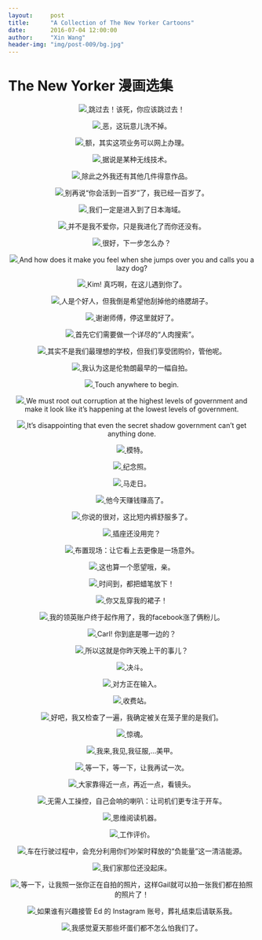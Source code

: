 ```yaml
---
layout:     post
title:      "A Collection of The New Yorker Cartoons"
date:       2016-07-04 12:00:00
author:     "Xin Wang"
header-img: "img/post-009/bg.jpg"
---
```


# The New Yorker 漫画选集

<p><center>
<a href="#">
    <img src="{{ site.baseurl }}/img/post-009/race_horses.jpg">
</a>
<span class="caption text-muted">跳过去！该死，你应该跳过去！</span>
</center></p>

<p><center>
<a href="#">
    <img src="{{ site.baseurl }}/img/post-009/polar_bear.jpg">
</a>
<span class="caption text-muted">恶，这玩意儿洗不掉。</span>
</center></p>

<p><center>
<a href="#">
    <img src="{{ site.baseurl }}/img/post-009/bank_robbery.jpg">
</a>
<span class="caption text-muted">额，其实这项业务可以网上办理。</span>
</center></p>

<p><center>
<a href="#">
    <img src="{{ site.baseurl }}/img/post-009/wireless.jpg">
</a>
<span class="caption text-muted">据说是某种无线技术。</span>
</center></p>

<p><center>
<a href="#">
    <img src="{{ site.baseurl }}/img/post-009/cats_talk.jpg">
</a>
<span class="caption text-muted">除此之外我还有其他几件得意作品。</span>
</center></p>

<p><center>
<a href="#">
    <img src="{{ site.baseurl }}/img/post-009/hundred_years_old.jpg">
</a>
<span class="caption text-muted">别再说“你会活到一百岁”了，我已经一百岁了。</span>
</center></p>

<p><center>
<a href="#">
    <img src="{{ site.baseurl }}/img/post-009/Japanese_sea.jpg">
</a>
<span class="caption text-muted">我们一定是进入到了日本海域。</span>
</center></p>

<p><center>
<a href="#">
    <img src="{{ site.baseurl }}/img/post-009/cave_man_love.jpg">
</a>
<span class="caption text-muted">并不是我不爱你，只是我进化了而你还没有。</span>
</center></p>

<p><center>
<a href="#">
    <img src="{{ site.baseurl }}/img/post-009/wolves_as_sheep.jpg">
</a>
<span class="caption text-muted">很好，下一步怎么办？</span>
</center></p>

<p><center>
<a href="#">
    <img src="{{ site.baseurl }}/img/post-009/fox_and_dog.jpg">
</a>
<span class="caption text-muted">And how does it make you feel when she jumps over you and calls you a lazy dog?</span>
</center></p>

<p><center>
<a href="#">
    <img src="{{ site.baseurl }}/img/post-009/fish_can_meet.jpg">
</a>
<span class="caption text-muted">Kim! 真巧啊，在这儿遇到你了。</span>
</center></p>

<p><center>
<a href="#">
    <img src="{{ site.baseurl }}/img/post-009/sheep_and_man.jpg">
</a>
<span class="caption text-muted">人是个好人，但我倒是希望他刮掉他的络腮胡子。</span>
</center></p>

<p><center>
<a href="#">
    <img src="{{ site.baseurl }}/img/post-009/fish_taxi.jpg">
</a>
<span class="caption text-muted">谢谢师傅，停这里就好了。</span>
</center></p>

<p><center>
<a href="#">
    <img src="{{ site.baseurl }}/img/post-009/hunting_dog_internet.jpg">
</a>
<span class="caption text-muted">首先它们需要做一个详尽的“人肉搜索”。</span>
</center></p>

<p><center>
<a href="#">
    <img src="{{ site.baseurl }}/img/post-009/school_choosing.jpg">
</a>
<span class="caption text-muted">其实不是我们最理想的学校，但我们享受团购价，管他呢。</span>
</center></p>

<p><center>
<a href="#">
    <img src="{{ site.baseurl }}/img/post-009/selfie_art.jpg">
</a>
<span class="caption text-muted">我认为这是伦勃朗最早的一幅自拍。</span>
</center></p>

<p><center>
<a href="#">
    <img src="{{ site.baseurl }}/img/post-009/touch_anywhere.jpg">
</a>
<span class="caption text-muted">Touch anywhere to begin.</span>
</center></p>

<p><center>
<a href="#">
    <img src="{{ site.baseurl }}/img/post-009/Chinese_government.jpg">
</a>
<span class="caption text-muted">We must root out corruption at the highest levels of government and make it look like it’s happening at the lowest levels of government.</span>
</center></p>

<p><center>
<a href="#">
    <img src="{{ site.baseurl }}/img/post-009/Chinese_meeting.jpg">
</a>
<span class="caption text-muted">It’s disappointing that even the secret shadow government can’t get anything done.</span>
</center></p>

<p><center>
<a href="#">
    <img src="{{ site.baseurl }}/img/post-009/modeling.jpg">
</a>
<span class="caption text-muted">模特。</span>
</center></p>

<p><center>
<a href="#">
    <img src="{{ site.baseurl }}/img/post-009/chess_picturing.jpg">
</a>
<span class="caption text-muted">纪念照。</span>
</center></p>

<p><center>
<a href="#">
    <img src="{{ site.baseurl }}/img/post-009/chess_wedding.jpg">
</a>
<span class="caption text-muted">马走日。</span>
</center></p>

<p><center>
<a href="#">
    <img src="{{ site.baseurl }}/img/post-009/money_making_high.jpg">
</a>
<span class="caption text-muted">他今天赚钱赚高了。</span>
</center></p>

<p><center>
<a href="#">
    <img src="{{ site.baseurl }}/img/post-009/better_than_briefs.jpg">
</a>
<span class="caption text-muted">你说的很对，这比短内裤舒服多了。</span>
</center></p>

<p><center>
<a href="#">
    <img src="{{ site.baseurl }}/img/post-009/outlet_wanted.jpg">
</a>
<span class="caption text-muted">插座还没用完？</span>
</center></p>

<p><center>
<a href="#">
    <img src="{{ site.baseurl }}/img/post-009/scene_setting.jpg">
</a>
<span class="caption text-muted">布置现场：让它看上去更像是一场意外。</span>
</center></p>

<p><center>
<a href="#">
    <img src="{{ site.baseurl }}/img/post-009/selfie_count_one.jpg">
</a>
<span class="caption text-muted">这也算一个愿望哦，亲。</span>
</center></p>

<p><center>
<a href="#">
    <img src="{{ site.baseurl }}/img/post-009/kinder_exam.jpg">
</a>
<span class="caption text-muted">时间到，都把蜡笔放下！</span>
</center></p>

<p><center>
<a href="#">
    <img src="{{ site.baseurl }}/img/post-009/cave_argument.jpg">
</a>
<span class="caption text-muted">你又乱穿我的裙子！</span>
</center></p>

<p><center>
<a href="#">
    <img src="{{ site.baseurl }}/img/post-009/linkin_worked.jpg">
</a>
<span class="caption text-muted">我的领英账户终于起作用了，我的facebook涨了俩粉儿。</span>
</center></p>

<p><center>
<a href="#">
    <img src="{{ site.baseurl }}/img/post-009/pick_a_side.jpg">
</a>
<span class="caption text-muted">Carl! 你到底是哪一边的？</span>
</center></p>

<p><center>
<a href="#">
    <img src="{{ site.baseurl }}/img/post-009/oscar_lier.jpg">
</a>
<span class="caption text-muted">所以这就是你昨天晚上干的事儿？</span>
</center></p>

<p><center>
<a href="#">
    <img src="{{ site.baseurl }}/img/post-009/fight.jpg">
</a>
<span class="caption text-muted">决斗。</span>
</center></p>

<p><center>
<a href="#">
    <img src="{{ site.baseurl }}/img/post-009/chat_with_god.jpg">
</a>
<span class="caption text-muted">对方正在输入。</span>
</center></p>

<p><center>
<a href="#">
    <img src="{{ site.baseurl }}/img/post-009/toll_station.jpg">
</a>
<span class="caption text-muted">收费站。</span>
</center></p>

<p><center>
<a href="#">
    <img src="{{ site.baseurl }}/img/post-009/in_or_out.jpg">
</a>
<span class="caption text-muted">好吧，我又检查了一遍，我确定被关在笼子里的是我们。</span>
</center></p>

<p><center>
<a href="#">
    <img src="{{ site.baseurl }}/img/post-009/scared_and_regret.jpg">
</a>
<span class="caption text-muted">惊魂。</span>
</center></p>

<p><center>
<a href="#">
    <img src="{{ site.baseurl }}/img/post-009/Caesar.jpg">
</a>
<span class="caption text-muted">我来,我见,我征服,...美甲。</span>
</center></p>

<p><center>
<a href="#">
    <img src="{{ site.baseurl }}/img/post-009/wizard.jpg">
</a>
<span class="caption text-muted">等一下，等一下，让我再试一次。</span>
</center></p>

<p><center>
<a href="#">
    <img src="{{ site.baseurl }}/img/post-009/alien_group_photo.jpg">
</a>
<span class="caption text-muted">大家靠得近一点，再近一点，看镜头。</span>
</center></p>

<p><center>
<a href="#">
    <img src="{{ site.baseurl }}/img/post-009/self-honking.jpg">
</a>
<span class="caption text-muted">无需人工操控，自己会响的喇叭：让司机们更专注于开车。</span>
</center></p>

<p><center>
<a href="#">
    <img src="{{ site.baseurl }}/img/post-009/mind_reading.jpg">
</a>
<span class="caption text-muted">思维阅读机器。</span>
</center></p>

<p><center>
<a href="#">
    <img src="{{ site.baseurl }}/img/post-009/job_evaluation.jpg">
</a>
<span class="caption text-muted">工作评价。</span>
</center></p>

<p><center>
<a href="#">
    <img src="{{ site.baseurl }}/img/post-009/car_selling.jpg">
</a>
<span class="caption text-muted">车在行驶过程中，会充分利用你们吵架时释放的“负能量”这一清洁能源。</span>
</center></p>

<p><center>
<a href="#">
    <img src="{{ site.baseurl }}/img/post-009/walk_dog.jpg">
</a>
<span class="caption text-muted">我们家那位还没起床。</span>
</center></p>

<p><center>
<a href="#">
    <img src="{{ site.baseurl }}/img/post-009/multi_photo_taking.jpg">
</a>
<span class="caption text-muted">等一下，让我照一张你正在自拍的照片，这样Gail就可以拍一张我们都在拍照的照片了！</span>
</center></p>

<p><center>
<a href="#">
    <img src="{{ site.baseurl }}/img/post-009/Instagram_account.jpg">
</a>
<span class="caption text-muted">如果谁有兴趣接管 Ed 的 Instagram 账号，葬礼结束后请联系我。</span>
</center></p>

<p><center>
<a href="#">
    <img src="{{ site.baseurl }}/img/post-009/heros_at_summer.jpg">
</a>
<span class="caption text-muted">我感觉夏天那些坏蛋们都不怎么怕我们了。</span>
</center></p>